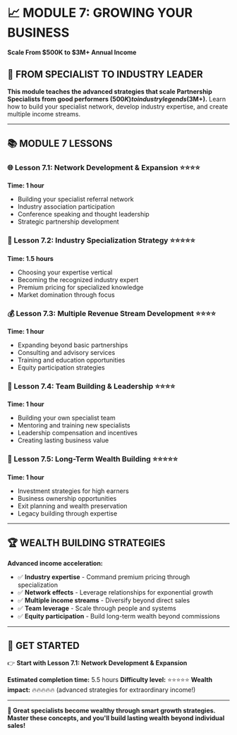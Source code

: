 # 📈 MODULE 7: GROWING YOUR BUSINESS
**Scale From $500K to $3M+ Annual Income**

## 🚀 **FROM SPECIALIST TO INDUSTRY LEADER**

**This module teaches the advanced strategies that scale Partnership Specialists from good performers ($500K) to industry legends ($3M+).** Learn how to build your specialist network, develop industry expertise, and create multiple income streams.

---

## 📚 **MODULE 7 LESSONS**

### **🌐 Lesson 7.1: Network Development & Expansion** ⭐⭐⭐⭐
**Time: 1 hour**
- Building your specialist referral network
- Industry association participation
- Conference speaking and thought leadership
- Strategic partnership development

### **🎯 Lesson 7.2: Industry Specialization Strategy** ⭐⭐⭐⭐⭐
**Time: 1.5 hours**
- Choosing your expertise vertical
- Becoming the recognized industry expert
- Premium pricing for specialized knowledge
- Market domination through focus

### **💰 Lesson 7.3: Multiple Revenue Stream Development** ⭐⭐⭐⭐
**Time: 1 hour**
- Expanding beyond basic partnerships
- Consulting and advisory services
- Training and education opportunities
- Equity participation strategies

### **👥 Lesson 7.4: Team Building & Leadership** ⭐⭐⭐⭐
**Time: 1 hour**
- Building your own specialist team
- Mentoring and training new specialists
- Leadership compensation and incentives
- Creating lasting business value

### **🌟 Lesson 7.5: Long-Term Wealth Building** ⭐⭐⭐⭐⭐
**Time: 1 hour**
- Investment strategies for high earners
- Business ownership opportunities
- Exit planning and wealth preservation
- Legacy building through expertise

---

## 🏆 **WEALTH BUILDING STRATEGIES**

**Advanced income acceleration:**
- ✅ **Industry expertise** - Command premium pricing through specialization
- ✅ **Network effects** - Leverage relationships for exponential growth
- ✅ **Multiple income streams** - Diversify beyond direct sales
- ✅ **Team leverage** - Scale through people and systems
- ✅ **Equity participation** - Build long-term wealth beyond commissions

---

## 🚀 **GET STARTED**

👉 **Start with Lesson 7.1: Network Development & Expansion**

**Estimated completion time:** 5.5 hours
**Difficulty level:** ⭐⭐⭐⭐⭐
**Wealth impact:** 🔥🔥🔥🔥🔥 (advanced strategies for extraordinary income!)

---

**💪 Great specialists become wealthy through smart growth strategies. Master these concepts, and you'll build lasting wealth beyond individual sales!**